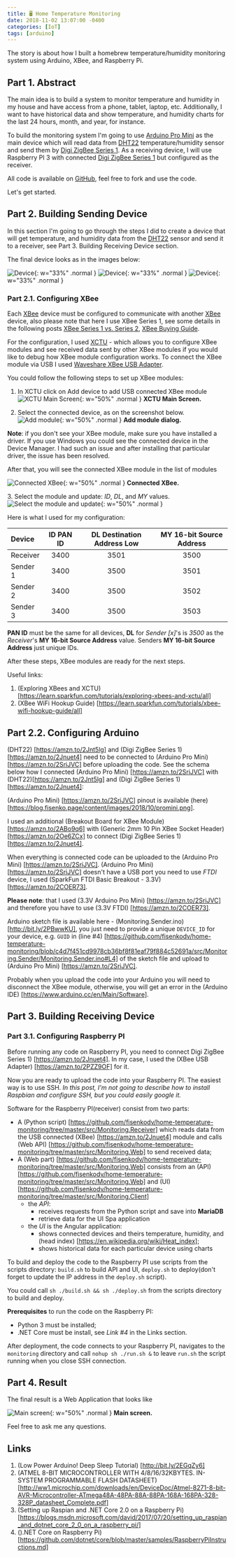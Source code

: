 ```yaml
---
title: 🖥 Home Temperature Monitoring
date: 2018-11-02 13:07:00 -0400
categories: [IoT]
tags: [arduino]
---
```


The story is about how I built a homebrew temperature/humidity monitoring system using Arduino, XBee, and Raspberry Pi.

## Part 1. Abstract

The main idea is to build a system to monitor temperature and humidity in my house and have access from a phone, tablet, laptop, etc. Additionally, I want to have historical data and show temperature, and humidity charts for the last 24 hours, month, and year, for instance.

To build the monitoring system I'm going to use [Arduino Pro Mini](https://amzn.to/2SriJVC) as the main device which will read data from [DHT22](https://amzn.to/2Jnt5lg) temperature/humidity sensor and send them by [Digi ZigBee Series 1](https://amzn.to/2Jnuet4). As a receiving device, I will use Raspberry PI 3 with connected [Digi ZigBee Series 1](https://amzn.to/2Jnuet4) but configured as the receiver.

All code is available on [GitHub](https://github.com/fisenkodv/home-temperature-monitoring), feel free to fork and use the code.

Let's get started.

## Part 2. Building Sending Device

In this section I'm going to go through the steps I did to create a device that will get temperature, and humidity data from the [DHT22](https://amzn.to/2Jnt5lg) sensor and send it to a receiver, see Part 3. Building Receiving Device section.

The final device looks as in the images below:

![Device](/assets/img/blog/home-temperature-monitoring/IMG_2652.JPG){: w="33%" .normal }
![Device](/assets/img/blog/home-temperature-monitoring/IMG_2649.JPG){: w="33%" .normal }
![Device](/assets/img/blog/home-temperature-monitoring/IMG_2651.JPG){: w="33%" .normal }

### Part 2.1. Configuring XBee

Each [XBee](https://amzn.to/2Jnuet4) device must be configured to communicate with another [XBee](https://amzn.to/2Jnuet4) device, also please note that here I use XBee Series 1, see some details in the following posts [XBee Series 1 vs. Series 2](http://icircuit.net/xbee-series-1-vs-series-2/289), [XBee Buying Guide](https://www.sparkfun.com/pages/xbee_guide).

For the configuration, I used [XCTU](https://www.digi.com/products/xbee-rf-solutions/xctu-software/xctu) - which allows you to configure XBee modules and see received data sent by other XBee modules if you would like to debug how XBee module configuration works. To connect the XBee module via USB I used [Waveshare XBee USB Adapter](https://amzn.to/2PZZ9OF).

You could follow the following steps to set up XBee modules:

1. In XCTU click on Add device to add USB connected XBee module
   ![XCTU Main Screen](/assets/img/blog/home-temperature-monitoring/Capture.PNG){: w="50%" .normal }
   **XCTU Main Screen.**

2. Select the connected device, as on the screenshot below.
   ![Add module](/assets/img/blog/home-temperature-monitoring/Capture1.PNG){: w="50%" .normal }
   **Add module dialog.**

**Note**: if you don't see your XBee module, make sure you have installed a driver.
If you use Windows you could see the connected device in the Device Manager. I
had such an issue and after installing that particular driver, the issue has
been resolved.

After that, you will see the connected XBee module in the list of modules

![Connected XBee](/assets/img/blog/home-temperature-monitoring/Capture2.PNG){: w="50%" .normal }
**Connected XBee.**

3. Select the module and update: _ID_, _DL_, and _MY_ values.
![Select the module and update](/assets/img/blog/home-temperature-monitoring/Capture3-1.PNG){: w="50%" .normal }

Here is what I used for my configuration:

| Device   | **ID** PAN ID | **DL** Destination Address Low | **MY** 16-bit Source Address |
| :------- | :-----------: | :----------------------------: | :--------------------------: |
| Receiver |     3400      |              3501              |             3500             |
| Sender 1 |     3400      |              3500              |             3501             |
| Sender 2 |     3400      |              3500              |             3502             |
| Sender 3 |     3400      |              3500              |             3503             |

**PAN ID** must be the same for all devices, **DL** for _Sender [x]_'s is _3500_ as the
_Receiver_'s **MY 16-bit Source Address** value. Senders **MY 16-bit Source Address** just
unique IDs.

After these steps, XBee modules are ready for the next steps.

Useful links:

1. (Exploring XBees and XCTU) [https://learn.sparkfun.com/tutorials/exploring-xbees-and-xctu/all]
2. (XBee WiFi Hookup Guide) [https://learn.sparkfun.com/tutorials/xbee-wifi-hookup-guide/all]

## Part 2.2. Configuring Arduino

(DHT22) [https://amzn.to/2Jnt5lg] and (Digi ZigBee Series 1) [https://amzn.to/2Jnuet4] need to be connected to (Arduino Pro Mini) [https://amzn.to/2SriJVC] before uploading the code. See the schema below how I connected (Arduino Pro Mini) [https://amzn.to/2SriJVC] with (DHT22)[https://amzn.to/2Jnt5lg] and (Digi ZigBee Series 1) [https://amzn.to/2Jnuet4]:

(Arduino Pro Mini) [https://amzn.to/2SriJVC] pinout is available (here) [https://blog.fisenko.page/content/images/2018/10/promini.png].

I used an additional (Breakout Board for XBee Module) [https://amzn.to/2ABo9q6] with (Generic 2mm 10 Pin XBee Socket Header) [https://amzn.to/2Oe6ZCx] to connect (Digi ZigBee Series 1) [https://amzn.to/2Jnuet4].

When everything is connected code can be uploaded to the (Arduino Pro Mini) [https://amzn.to/2SriJVC]. (Arduino Pro Mini) [https://amzn.to/2SriJVC] doesn't have a USB port you need to use _FTDI_ device, I used (SparkFun FTDI Basic Breakout - 3.3V) [https://amzn.to/2COER73].

**Please note**: that I used (3.3V Arduino Pro Mini) [https://amzn.to/2SriJVC] and therefore you have to use (3.3V FTDI) [https://amzn.to/2COER73].

Arduino sketch file is available here - (Monitoring.Sender.ino) [http://bit.ly/2PBwwKU], you just need to provide a unique `DEVICE_ID` for your device, e.g. `GUID` in (line #4) [https://github.com/fisenkodv/home-temperature-monitoring/blob/c4d7f451cd9978cb36bf8f81eaf79f884c52691a/src/Monitoring.Sender/Monitoring.Sender.ino#L4] of the sketch file and upload to (Arduino Pro Mini) [https://amzn.to/2SriJVC].

Probably when you upload the code into your Arduino you will need to disconnect the XBee module, otherwise, you will get an error in the (Arduino IDE) [https://www.arduino.cc/en/Main/Software].

## Part 3. Building Receiving Device

### Part 3.1. Configuring Raspberry PI

Before running any code on Raspberry PI, you need to connect Digi ZigBee Series 1) [https://amzn.to/2Jnuet4]. In my case, I used the (XBee USB Adapter) [https://amzn.to/2PZZ9OF] for it.

Now you are ready to upload the code into your Raspberry PI. The easiest way is to use SSH. _In this post, I'm not going to describe how to install Raspbian and configure SSH, but you could easily google it._

Software for the Raspberry PI(receiver) consist from two parts:

- A (Python script) [https://github.com/fisenkodv/home-temperature-monitoring/tree/master/src/Monitoring.Receiver]
  which reads data from the USB connected (XBee) [https://amzn.to/2Jnuet4] module and calls (Web API) [https://github.com/fisenkodv/home-temperature-monitoring/tree/master/src/Monitoring.Web] to send received data;
- A (Web part) [https://github.com/fisenkodv/home-temperature-monitoring/tree/master/src/Monitoring.Web] consists from an (API) [https://github.com/fisenkodv/home-temperature-monitoring/tree/master/src/Monitoring.Web] and (UI) [https://github.com/fisenkodv/home-temperature-monitoring/tree/master/src/Monitoring.Client]
  - the _API_:
    - receives requests from the Python script and save into **MariaDB**
    - retrieve data for the UI Spa application
  - the _UI_ is the Angular application:
    - shows connected devices and theirs temperature, humidity, and (head index) [https://en.wikipedia.org/wiki/Heat_index];
    - shows historical data for each particular device using charts

To build and deploy the code to the Raspberry PI use scripts from the scripts directory: `build.sh` to build API and UI, `deploy.sh` to deploy(don't forget to update the IP address in the `deploy.sh` script).

You could call `sh ./build.sh && sh ./deploy.sh` from the scripts directory to build and deploy.

**Prerequisites** to run the code on the Raspberry PI:

- Python 3 must be installed;
- .NET Core must be install, see _Link #4_ in the Links section.

After deployment, the code connects to your Raspberry PI, navigates to the `monitoring` directory and call `nohup sh ./run.sh &` to leave `run.sh` the script running when you close SSH connection.

## Part 4. Result

The final result is a Web Application that looks like

![Main screen](/assets/img/blog/home-temperature-monitoring/main_screen.png){: w="50%" .normal }
**Main screen.**

Feel free to ask me any questions.

## Links

1. (Low Power Arduino! Deep Sleep Tutorial) [http://bit.ly/2EGqZy6]
2. (ATMEL 8-BIT MICROCONTROLLER WITH 4/8/16/32KBYTES. IN-SYSTEM PROGRAMMABLE FLASH DATASHEET) [http://ww1.microchip.com/downloads/en/DeviceDoc/Atmel-8271-8-bit-AVR-Microcontroller-ATmega48A-48PA-88A-88PA-168A-168PA-328-328P_datasheet_Complete.pdf]
3. (Setting up Raspian and .NET Core 2.0 on a Raspberry Pi) [https://blogs.msdn.microsoft.com/david/2017/07/20/setting_up_raspian_and_dotnet_core_2_0_on_a_raspberry_pi/]
4. ().NET Core on Raspberry Pi) [https://github.com/dotnet/core/blob/master/samples/RaspberryPiInstructions.md]
